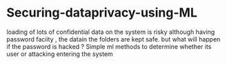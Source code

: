 # Securing-dataprivacy-using-ML
loading of lots of confidential data on the system is  risky 
although having password faciity , the datain the folders are kept safe.
but what will happen if the password is hacked ?
Simple ml methods  to determine whether its user or attacking entering the system 
